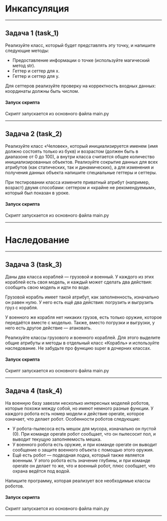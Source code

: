 # Инкапсуляция
***
## Задача 1 (task_1)

Реализуйте класс, который будет представлять эту точку, и напишите следующие методы:

* Предоставление информации о точке (используйте магический метод str).
* Геттер и сеттер для x.
* Геттер и сеттер для y.

Для сеттеров реализуйте проверку на корректность входных данных: координаты должны быть числом.

#### Запуск скрипта
Скрипт запускается из основного файла main.py
***
## Задача 2 (task_2)

Реализуйте класс «Человек», который инициализируется именем (имя должно состоять только из букв) и возрастом (должен быть в диапазоне от 0 до 100), а внутри класса считается общее количество инициализированных объектов. Реализуйте сокрытие данных для всех атрибутов (как статических, так и динамических), а для изменения и получения данных объекта напишите специальные геттеры и сеттеры. 

При тестировании класса измените приватный атрибут (например, возраст) двумя способами: сеттером и «крайне не рекомендуемым», который был показан в уроке.

#### Запуск скрипта
Скрипт запускается из основного файла main.py
***
# Наследование
***
## Задача 3 (task_3)
Даны два класса кораблей — грузовой и военный. У каждого из этих кораблей есть своя модель, и каждый может сделать два действия: сообщить свою модель и идти по воде. 

Грузовой корабль имеет такой атрибут, как заполненность, изначально он равен нулю. У него есть ещё два действия: погрузить и выгрузить груз с корабля. 

У военного же корабля нет никаких грузов, есть только оружие, которое передаётся вместе с моделью. Также, вместо погрузки и выгрузки, у него есть другое действие — атаковать.

Реализуйте классы грузового и военного кораблей. Для этого выделите общие атрибуты и методы в отдельный класс «Корабль» и используйте наследование. Не забудьте про функцию super в дочерних классах.
#### Запуск скрипта
Скрипт запускается из основного файла main.py
***
## Задача 4 (task_4)
На военную базу завезли несколько интересных моделей роботов, которые похожи между собой, но имеют немного разные функции. У каждого робота есть номер модели и действие operate, которое означает, что делает робот. Особенности роботов следующие:

* У робота-пылесоса есть мешок для мусора, изначально он пустой (0). При команде operate робот сообщает, что он пылесосит пол, и выводит текущую заполняемость мешка.
* У военного робота есть оружие, и при команде operate он выводит сообщение о защите военного объекта с помощью этого оружия.
* Ещё есть робот — подводная лодка, который также является военным. У этого робота есть значение глубины, и при команде operate он делает то же, что и военный робот, плюс сообщает, что охрана ведётся под водой.

Напишите программу, которая реализует все необходимые классы роботов.
#### Запуск скрипта
Скрипт запускается из основного файла main.py
***